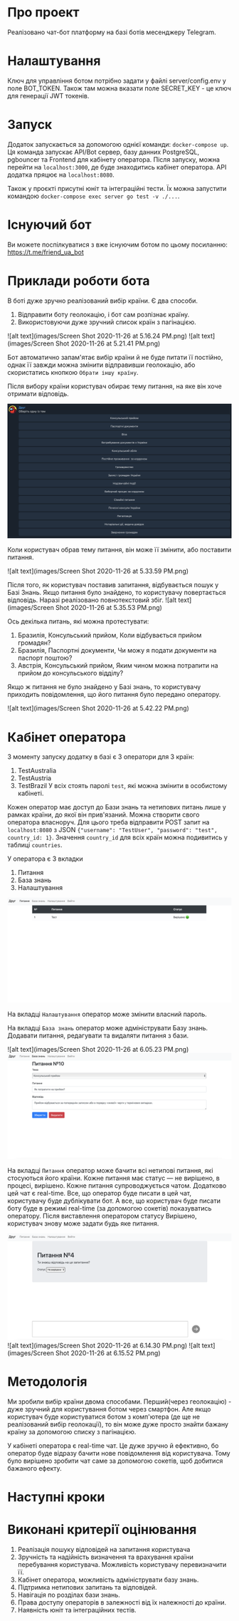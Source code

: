 # Про проект
Реалізовано чат-бот платформу на базі ботів месенджеру Telegram.

# Налаштування
Ключ для управління ботом потрібно задати у файлі server/config.env у поле BOT_TOKEN. Також там можна вказати поле SECRET_KEY - це ключ для генерації JWT токенів.

# Запуск
Додаток запускається за допомогою однієї команди: `docker-compose up`. Ця команда запускає API/Bot сервер, базу данних PostgreSQL, pgbouncer та Frontend для кабінету оператора.
Після запуску, можна перейти на `localhost:3000`, де буде знаходитись кабінет оператора. API додатка пряцює на `localhost:8080`.

Також у проєкті присутні юніт та інтеграційні тести. Їх можна запустити командою `docker-compose exec server go test -v ./...`.

# Існуючий бот
Ви можете поспілкуватися з вже існуючим ботом по цьому посиланню: https://t.me/friend_ua_bot

# Приклади роботи бота
В боті дуже зручно реалізований вибір країни. Є два способи.
1. Відправити боту геолокацію, і бот сам розпізнає країну.
2. Використовуючи дуже зручний список країн з пагінацією.

![alt text](images/Screen Shot 2020-11-26 at 5.16.24 PM.png)
![alt text](images/Screen Shot 2020-11-26 at 5.21.41 PM.png)

Бот автоматично запам'ятає вибір країни й не буде питати її постійно, однак її завжди можна змінити відправивши геолокацію, або скористатись кнопкою `Обрати іншу країну`.

Після вибору країни користувач обирає тему питання, на яке він хоче отримати відповідь.

![alt text](images/topics.png)

Коли користувач обрав тему питання, він може її змінити, або поставити питання.

![alt text](images/Screen Shot 2020-11-26 at 5.33.59 PM.png)

Після того, як користувач поставив запитання, відбувається пошук у Базі Знань. Якщо питання було знайдено, то користувачу повертається відповідь. Наразі реалізовано повнотекстовий збіг.
![alt text](images/Screen Shot 2020-11-26 at 5.35.53 PM.png)

Ось декілька питань, які можна протестувати:
1. Бразилія, Консульський прийом, Коли відбувається прийом громадян?
2. Бразилія, Паспортні документи, Чи можу я подати документи на паспорт поштою?
3. Австрія, Консульський прийом, Яким чином можна потрапити на прийом до консульського відділу?

Якщо ж питання не було знайдено у Базі знань, то користувачу приходить повідомлення, що його питання було передано оператору.

![alt text](images/Screen Shot 2020-11-26 at 5.42.22 PM.png)

# Кабінет оператора
З моменту запуску додатку в базі є 3 оператори для 3 країн:
1. TestAustralia
2. TestAustria
3. TestBrazil
У всіх стоять паролі `test`, які можна змінити в особистому кабінеті.

Кожен оператор має доступ до Бази знань та нетипових питань лише у рамках країни, до якої він прив'язаний.
Можна створити свого оператора власноруч. Для цього треба відправити POST запит на `localhost:8080` з JSON `{"username": "TestUser", "password": "test", country_id: 1}`. Значення `country_id` для всіх країн можна подивитись у таблиці `countries`.

У оператора є 3 вкладки
1. Питання
2. База знань
3. Налаштування

![alt text](images/1.png)

На вкладці `Налаштування` оператор може змінити власний пароль.


На вкладці `База знань` оператор може адмініструвати Базу знань. Додавати питання, редагувати та видаляти питання з бази.

![alt text](images/Screen Shot 2020-11-26 at 6.05.23 PM.png)
![alt text](images/2.png)

На вкладці `Питання` оператор може бачити всі нетипові питання, які стосуються його країни.
Кожне питання має статус — не вирішено, в процесі, вирішено.
Кожне питання супроводжується чатом. Додатково цей чат є real-time. Все, що оператор буде писати в цей чат, користувачу буде дублікувати бот.
А все, що користувач буде писати боту буде в режимі real-time (за допомогою сокетів) показуватись оператору. Після виставлення оператором статусу Вирішено, користувач знову може задати будь яке питання. 

![alt text](images/3.png)
![alt text](images/Screen Shot 2020-11-26 at 6.14.30 PM.png)
![alt text](images/Screen Shot 2020-11-26 at 6.15.52 PM.png)

# Методологія
Ми зробили вибір країни двома способами. Перший(через геолокацію) - дуже зручний для користування ботом через смартфон.
Але якщо користувач буде користуватися ботом з комп'ютера (де ще не реалізований вибір геолокації), то він може дуже просто знайти бажану країну за допомогою списку з пагінацією.

У кабінеті оператора є real-time чат. Це дуже зручно й ефективно, бо оператор буде відразу бачити нове повідомлення від користувача.
Тому було вирішено зробити чат саме за допомогою сокетів, щоб добитися бажаного ефекту.

# Наступні кроки

# Виконані критерії оцінювання
1. Реалізація пошуку відповідей на запитання користувача
2. Зручність та надійність визначення та врахування країни перебування користувача. Можливість користувачу перевизначити її.
3. Кабінет оператора, можливість адмініструвати базу знань.
4. Підтримка нетипових запитань та відповідей.
5. Навігація по розділах бази знань.
6. Права доступу операторів в залежності від їх належності до країни.
7. Наявність юніт та інтеграційних тестів.


